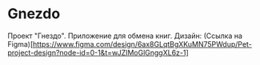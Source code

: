 # Gnezdo
Проект "Гнездо". Приложение для обмена книг.
Дизайн: (Ссылка на Figma)[https://www.figma.com/design/6ax8GLqtBgXKuMN75PWdup/Pet-project-design?node-id=0-1&t=wJZIMoGlGnggXL6z-1]
